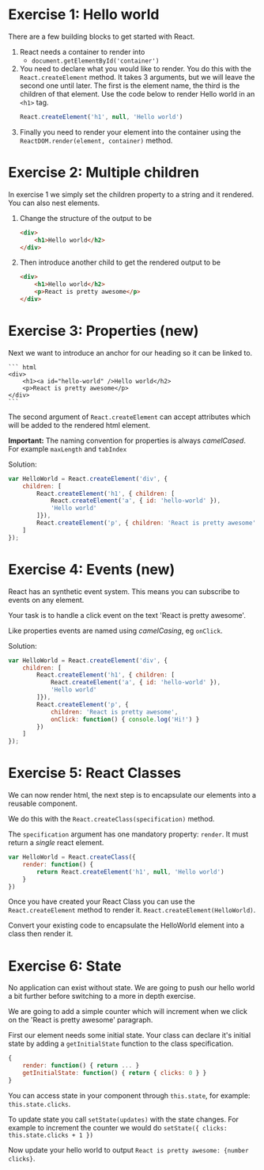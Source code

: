 # Exercise 1: Hello world
There are a few building blocks to get started with React.

1. React needs a container to render into
    - `document.getElementById('container')`
1. You need to declare what you would like to render. You do this with the `React.createElement` method. It takes 3 arguments, but we will leave the second one until later. The first is the element name, the third is the children of that element. Use the code below to render Hello world in an `<h1>` tag.  
    ``` js
    React.createElement('h1', null, 'Hello world')
    ```
1. Finally you need to render your element into the container using the `ReactDOM.render(element, container)` method.

# Exercise 2: Multiple children
In exercise 1 we simply set the children property to a string and it rendered. You can also nest elements.

1. Change the structure of the output to be  
    ``` html
    <div>
        <h1>Hello world</h2>
    </div>
    ```
1. Then introduce another child to get the rendered output to be  
    ``` html
    <div>
        <h1>Hello world</h2>
        <p>React is pretty awesome</p>
    </div>
    ```

# Exercise 3: Properties (new)
Next we want to introduce an anchor for our heading so it can be linked to.

    ``` html
    <div>
        <h1><a id="hello-world" />Hello world</h2>
        <p>React is pretty awesome</p>
    </div>
    ```

The second argument of `React.createElement` can accept attributes which will be added to the rendered html element.

**Important:** The naming convention for properties is always *camelCased*. For example `maxLength` and `tabIndex`

Solution:
``` js
var HelloWorld = React.createElement('div', {
    children: [
        React.createElement('h1', { children: [
            React.createElement('a', { id: 'hello-world' }),
            'Hello world' 
        ]}),
        React.createElement('p', { children: 'React is pretty awesome' })
    ]
});
```

# Exercise 4: Events (new)
React has an synthetic event system. This means you can subscribe to events on any element.

Your task is to handle a click event on the text 'React is pretty awesome'.

Like properties events are named using *camelCasing*, eg `onClick`.

Solution:
``` js
var HelloWorld = React.createElement('div', {
    children: [
        React.createElement('h1', { children: [
            React.createElement('a', { id: 'hello-world' }),
            'Hello world' 
        ]}),
        React.createElement('p', {
            children: 'React is pretty awesome',
            onClick: function() { console.log('Hi!') }
        })
    ]
});
```

# Exercise 5: React Classes
We can now render html, the next step is to encapsulate our elements into a reusable component. 

We do this with the `React.createClass(specification)` method.

The `specification` argument has one mandatory property: `render`. It must return a *single* react element.

``` js
var HelloWorld = React.createClass({
    render: function() {
        return React.createElement('h1', null, 'Hello world')
    }
})
```

Once you have created your React Class you can use the `React.createElement` method to render it. `React.createElement(HelloWorld)`.

Convert your existing code to encapsulate the HelloWorld element into a class then render it.

# Exercise 6: State
No application can exist without state. We are going to push our hello world a bit further before switching to a more in depth exercise.

We are going to add a simple counter which will increment when we click on the 'React is pretty awesome' paragraph.

First our element needs some initial state. Your class can declare it's initial state by adding a `getInitialState` function to the class specification.

``` js
{
    render: function() { return ... }
    getInitialState: function() { return { clicks: 0 } }
}
```

You can access state in your component through `this.state`, for example: `this.state.clicks`.

To update state you call `setState(updates)` with the state changes. For example to increment the counter we would do `setState({ clicks: this.state.clicks + 1 })`

Now update your hello world to output `React is pretty awesome: {number clicks}`. 
